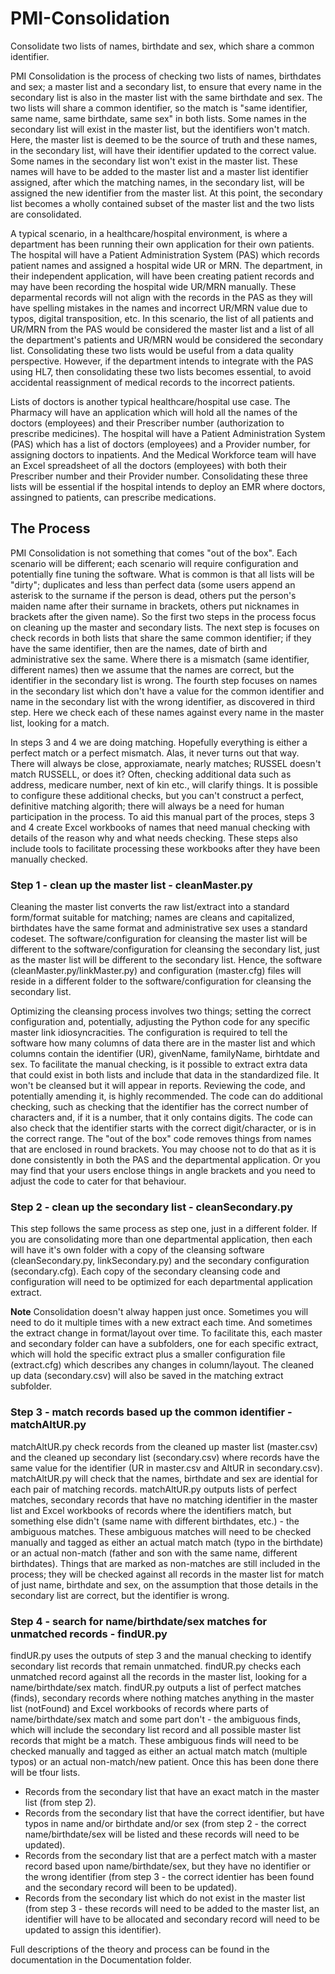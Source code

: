 # PMI-Consolidation
Consolidate two lists of names, birthdate and sex, which share a common identifier.

PMI Consolidation is the process of checking two lists of names, birthdates and sex; a master list and a secondary list,
to ensure that every name in the secondary list is also in the master list with the same birthdate and sex. The two lists will share a common identifier, so the match is "same identifier, same name, same birthdate, same sex" in both lists. Some names in the secondary list will exist in the master list, but the identifiers won't match. Here, the master list is deemed to be the source of truth and these names, in the secondary list, will have their identifier updated to the correct value. Some names in the secondary list won't exist in the master list. These names will have to be added to the master list and a master list identifier assigned, after which the matching names, in the secondary list, will be assigned the new identifier from the master list. At this point, the secondary list becomes a wholly contained subset of the master list and the two lists are consolidated.

A typical scenario, in a healthcare/hospital environment, is where a department has been running their own application for their own patients. The hospital will have a Patient Administration System (PAS) which records patient names and assigned a hospital wide UR or MRN. The department, in their independent application, will  have been creating patient records and may have been recording the hospital wide UR/MRN manually. These deparmental records will not align with the records in the PAS as they will have spelling mistakes in the names and incorrect UR/MRN value due to typos, digital transposition, etc. In this scenario, the list of all patients and UR/MRN from the PAS would be considered the master list and a list of all the department's patients and UR/MRN would be considered the secondary list. Consolidating these two lists would be useful from a data quality perspective. However, if the department intends to integrate with the PAS using HL7, then consolidating these two lists becomes essential, to avoid accidental reassignment of medical records to the incorrect patients.

Lists of doctors is another typical healthcare/hospital use case. The Pharmacy will have an application which will hold all the names of the doctors (employees) and their Prescriber number (authorization to prescribe medicines). The hospital will have a Patient Administration System (PAS) which has a list of doctors (employees) and a Provider number, for assigning doctors to inpatients. And the Medical Workforce team will have an Excel spreadsheet of all the doctors (employees) with both their Prescriber number and their Provider number. Consolidating these three lists will be essential if the hospital intends to deploy an EMR where doctors, assingned to patients, can prescribe medications.

## The Process
PMI Consolidation is not something that comes "out of the box". Each scenario will be different; each scenario will require configuration and potentially fine tuning the software. What is common is that all lists will be "dirty"; duplicates and less than perfect data (some users append an asterisk to the surname if the person is dead, others put the person's maiden name after their surname in brackets, others put nicknames in brackets after the given name). So the first two steps in the process focus on cleaning up the master and secondary lists. The next step is focuses on check records in both lists that share the same common identifier; if they have the same identifier, then are the names, date of birth and administrative sex the same. Where there is a mismatch (same identifier, different names) then we assume that the names are correct, but the identifier in the secondary list is wrong. The fourth step focuses on names in the secondary list which don't have a value for the common identifier and name in the secondary list with the wrong identifier, as discovered in third step. Here we check each of these names against every name in the master list, looking for a match.

In steps 3 and 4 we are doing matching. Hopefully everything is either a perfect match or a perfect mismatch. Alas, it never turns out that way. There will always be close, approxiamate, nearly matches; RUSSEL doesn't match RUSSELL, or does it? Often, checking additional data such as address, medicare number, next of kin etc., will clarify things. It is possible to configure these additional checks, but you can't construct a perfect, definitive matching algorith; there will always be a need for human participation in the process. To aid this manual part of the proces, steps 3 and 4 create Excel workbooks of names that need manual checking with details of the reason why and what needs checking. These steps also include tools to facilitate processing these workbooks after they have been manually checked.

### Step 1 - clean up the master list - cleanMaster.py
Cleaning the master list converts the raw list/extract into a standard form/format suitable for matching; names are cleans and capitalized, birthdates have the same format and administrative sex uses a standard codeset. The software/configuration for cleansing the master list will be different to the software/configuration for cleansing the secondary list, just as the master list will be different to the secondary list. Hence, the software (cleanMaster.py/linkMaster.py) and configuration (master.cfg) files will reside in a different folder to the software/configuration for cleansing the secondary list.

Optimizing the cleansing process involves two things; setting the correct configuration and, potentially, adjusting the Python code for any specific master link idiosyncracities. The configuration is required to tell the software how many columns of data there are in the master list and which columns contain the identifier (UR), givenName, familyName, birhtdate and sex. To facilitate the manual checking, is it possible to extract extra data that could exist in both lists and include that data in the standardized file. It won't be cleansed but it will appear in reports. Reviewing the code, and potentially amending it, is highly recommended. The code can do additional checking, such as checking that the identifier has the correct number of characters and, if it is a number, that it only contains digits. The code can also check that the identifier starts with the correct digit/character, or is in the correct range. The "out of the box" code removes things from names that are enclosed in round brackets. You may choose not to do that as it is done consistently in both the PAS and the departmental application. Or you may find that your users enclose things in angle brackets and you need to adjust the code to cater for that behaviour.

### Step 2 - clean up the secondary list - cleanSecondary.py
This step follows the same process as step one, just in a different folder. If you are consolidating more than one departmental application, then each will have it's own folder with a copy of the cleansing software (cleanSecondary.py, linkSecondary.py) and the secondary configuration (secondary.cfg). Each copy of the secondary cleansing code and configuration will need to be optimized for each departmental application extract.

**Note** Consolidation doesn't alway happen just once. Sometimes you will need to do it multiple times with a new extract each time. And sometimes the extract change in format/layout over time. To facilitate this, each master and secondary folder can have a subfolders, one for each specific extract, which will hold the specific extract plus a smaller configuration file (extract.cfg) which describes any changes in column/layout. The cleaned up data (secondary.csv) will also be saved in the matching extract subfolder.

### Step 3 - match records based up the common identifier - matchAltUR.py
matchAltUR.py check records from the cleaned up master list (master.csv) and the cleaned up secondary list (secondary.csv) where records have the same value for the identifier (UR in master.csv and AltUR in secondary.csv). matchAltUR.py will check that the names, birthdate and sex are idential for each pair of matching records. matchAltUR.py outputs lists of perfect matches, secondary records that have no matching identifier in the master list and Excel workbooks of records where the identifiers match, but something else didn't (same name with different birthdates, etc.) - the ambiguous matches. These ambiguous matches will need to be checked manually and tagged as either an actual match match (typo in the birthdate) or an actual non-match (father and son with the same name, different birthdates). Things that are marked as non-matches are still included in the process; they will be checked against all records in the master list for match of just name, birthdate and sex, on the assumption that those details in the secondary list are correct, but the identifier is wrong.

### Step 4 - search for name/birthdate/sex matches for unmatched records - findUR.py
findUR.py uses the outputs of step 3 and the manual checking to identify secondary list records that remain unmatched. findUR.py checks each unmatched record against all the records in the master list, looking for a name/birthdate/sex match. findUR.py outputs a list of perfect matches (finds), secondary records where nothing matches anything in the master list (notFound) and Excel workbooks of records where parts of name/birthdate/sex match and some part don't - the ambiguous finds, which will include the secondary list record and all possible master list records that might be a match. These ambiguous finds will need to be checked manually and tagged as either an actual match match (multiple typos) or an actual non-match/new patient. Once this has been done there will be tfour lists.
* Records from the secondary list that have an exact match in the master list (from step 2).
* Records from the secondary list that have the correct identifier, but have typos in name and/or birthdate and/or sex (from step 2 - the correct name/birthdate/sex will be listed and these records will need to be updated).
* Records from the secondary list that are a perfect match with a master record based upon name/birthdate/sex, but they have no identifier or the wrong identifier (from step 3 - the correct identier has been found and the secondary record will been to be updated).
* Records from the secondary list which do not exist in the master list (from step 3 - these records will need to be added to the master list, an identifier will have to be allocated and secondary record will need to be updated to assign this identifier).

Full descriptions of the theory and process can be found in the documentation in the Documentation folder.

